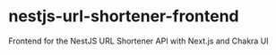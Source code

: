 # nestjs-url-shortener-frontend
Frontend for the NestJS URL Shortener API with Next.js and Chakra UI
